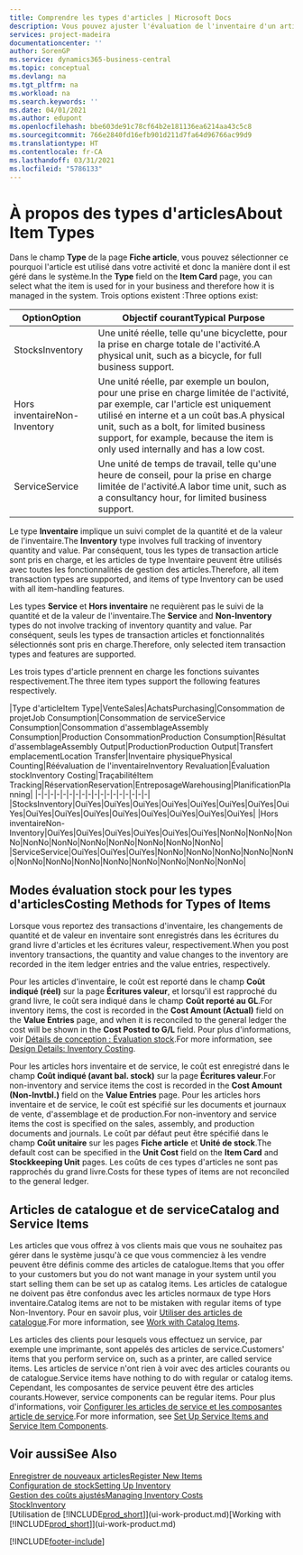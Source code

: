 ```yaml
---
title: Comprendre les types d'articles | Microsoft Docs
description: Vous pouvez ajuster l'évaluation de l'inventaire d'un article à l'aide des méthodes FIFO ou d'évaluation coût moyen, par exemple, lorsque les coûts article sont modifiés pour des motifs autres que les transactions.
services: project-madeira
documentationcenter: ''
author: SorenGP
ms.service: dynamics365-business-central
ms.topic: conceptual
ms.devlang: na
ms.tgt_pltfrm: na
ms.workload: na
ms.search.keywords: ''
ms.date: 04/01/2021
ms.author: edupont
ms.openlocfilehash: bbe603de91c78cf64b2e181136ea6214aa43c5c8
ms.sourcegitcommit: 766e2840fd16efb901d211d7fa64d96766ac99d9
ms.translationtype: HT
ms.contentlocale: fr-CA
ms.lasthandoff: 03/31/2021
ms.locfileid: "5786133"
---
```

# <a name="about-item-types"></a><span data-ttu-id="f3a00-103">À propos des types d'articles</span><span class="sxs-lookup"><span data-stu-id="f3a00-103">About Item Types</span></span>
<span data-ttu-id="f3a00-104">Dans le champ **Type** de la page **Fiche article**, vous pouvez sélectionner ce pourquoi l'article est utilisé dans votre activité et donc la manière dont il est géré dans le système.</span><span class="sxs-lookup"><span data-stu-id="f3a00-104">In the **Type** field on the **Item Card** page, you can select what the item is used for in your business and therefore how it is managed in the system.</span></span> <span data-ttu-id="f3a00-105">Trois options existent :</span><span class="sxs-lookup"><span data-stu-id="f3a00-105">Three options exist:</span></span>

|<span data-ttu-id="f3a00-106">Option</span><span class="sxs-lookup"><span data-stu-id="f3a00-106">Option</span></span>|<span data-ttu-id="f3a00-107">Objectif courant</span><span class="sxs-lookup"><span data-stu-id="f3a00-107">Typical Purpose</span></span>|
|------|-----------|
|<span data-ttu-id="f3a00-108">Stocks</span><span class="sxs-lookup"><span data-stu-id="f3a00-108">Inventory</span></span>|<span data-ttu-id="f3a00-109">Une unité réelle, telle qu'une bicyclette, pour la prise en charge totale de l'activité.</span><span class="sxs-lookup"><span data-stu-id="f3a00-109">A physical unit, such as a bicycle, for full business support.</span></span>|
|<span data-ttu-id="f3a00-110">Hors inventaire</span><span class="sxs-lookup"><span data-stu-id="f3a00-110">Non-Inventory</span></span>|<span data-ttu-id="f3a00-111">Une unité réelle, par exemple un boulon, pour une prise en charge limitée de l'activité, par exemple, car l'article est uniquement utilisé en interne et a un coût bas.</span><span class="sxs-lookup"><span data-stu-id="f3a00-111">A physical unit, such as a bolt, for limited business support, for example, because the item is only used internally and has a low cost.</span></span>|
|<span data-ttu-id="f3a00-112">Service</span><span class="sxs-lookup"><span data-stu-id="f3a00-112">Service</span></span>|<span data-ttu-id="f3a00-113">Une unité de temps de travail, telle qu'une heure de conseil, pour la prise en charge limitée de l'activité.</span><span class="sxs-lookup"><span data-stu-id="f3a00-113">A labor time unit, such as a consultancy hour, for limited business support.</span></span>|

<span data-ttu-id="f3a00-114">Le type **Inventaire** implique un suivi complet de la quantité et de la valeur de l'inventaire.</span><span class="sxs-lookup"><span data-stu-id="f3a00-114">The **Inventory** type involves full tracking of inventory quantity and value.</span></span> <span data-ttu-id="f3a00-115">Par conséquent, tous les types de transaction article sont pris en charge, et les articles de type Inventaire peuvent être utilisés avec toutes les fonctionnalités de gestion des articles.</span><span class="sxs-lookup"><span data-stu-id="f3a00-115">Therefore, all item transaction types are supported, and items of type Inventory can be used with all item-handling features.</span></span>

<span data-ttu-id="f3a00-116">Les types **Service** et **Hors inventaire** ne requièrent pas le suivi de la quantité et de la valeur de l'inventaire.</span><span class="sxs-lookup"><span data-stu-id="f3a00-116">The **Service** and **Non-Inventory** types do not involve tracking of inventory quantity and value.</span></span> <span data-ttu-id="f3a00-117">Par conséquent, seuls les types de transaction articles et fonctionnalités sélectionnés sont pris en charge.</span><span class="sxs-lookup"><span data-stu-id="f3a00-117">Therefore, only selected item transaction types and features are supported.</span></span>

<span data-ttu-id="f3a00-118">Les trois types d'article prennent en charge les fonctions suivantes respectivement.</span><span class="sxs-lookup"><span data-stu-id="f3a00-118">The three item types support the following features respectively.</span></span>

|<span data-ttu-id="f3a00-119">Type d'article</span><span class="sxs-lookup"><span data-stu-id="f3a00-119">Item Type</span></span>|<span data-ttu-id="f3a00-120">Vente</span><span class="sxs-lookup"><span data-stu-id="f3a00-120">Sales</span></span>|<span data-ttu-id="f3a00-121">Achats</span><span class="sxs-lookup"><span data-stu-id="f3a00-121">Purchasing</span></span>|<span data-ttu-id="f3a00-122">Consommation de projet</span><span class="sxs-lookup"><span data-stu-id="f3a00-122">Job Consumption</span></span>|<span data-ttu-id="f3a00-123">Consommation de service</span><span class="sxs-lookup"><span data-stu-id="f3a00-123">Service Consumption</span></span>|<span data-ttu-id="f3a00-124">Consommation d'assemblage</span><span class="sxs-lookup"><span data-stu-id="f3a00-124">Assembly Consumption</span></span>|<span data-ttu-id="f3a00-125">Production Consommation</span><span class="sxs-lookup"><span data-stu-id="f3a00-125">Production Consumption</span></span>|<span data-ttu-id="f3a00-126">Résultat d'assemblage</span><span class="sxs-lookup"><span data-stu-id="f3a00-126">Assembly Output</span></span>|<span data-ttu-id="f3a00-127">Production</span><span class="sxs-lookup"><span data-stu-id="f3a00-127">Production Output</span></span>|<span data-ttu-id="f3a00-128">Transfert emplacement</span><span class="sxs-lookup"><span data-stu-id="f3a00-128">Location Transfer</span></span>|<span data-ttu-id="f3a00-129">Inventaire physique</span><span class="sxs-lookup"><span data-stu-id="f3a00-129">Physical Counting</span></span>|<span data-ttu-id="f3a00-130">Réévaluation de l'inventaire</span><span class="sxs-lookup"><span data-stu-id="f3a00-130">Inventory Revaluation</span></span>|<span data-ttu-id="f3a00-131">Évaluation stock</span><span class="sxs-lookup"><span data-stu-id="f3a00-131">Inventory Costing</span></span>|<span data-ttu-id="f3a00-132">Traçabilité</span><span class="sxs-lookup"><span data-stu-id="f3a00-132">Item Tracking</span></span>|<span data-ttu-id="f3a00-133">Réservation</span><span class="sxs-lookup"><span data-stu-id="f3a00-133">Reservation</span></span>|<span data-ttu-id="f3a00-134">Entreposage</span><span class="sxs-lookup"><span data-stu-id="f3a00-134">Warehousing</span></span>|<span data-ttu-id="f3a00-135">Planification</span><span class="sxs-lookup"><span data-stu-id="f3a00-135">Planning</span></span>|
|-|-|-|-|-|-|-|-|-|-|-|-|-|-|-|-|-|-|
|<span data-ttu-id="f3a00-136">Stocks</span><span class="sxs-lookup"><span data-stu-id="f3a00-136">Inventory</span></span>|<span data-ttu-id="f3a00-137">Oui</span><span class="sxs-lookup"><span data-stu-id="f3a00-137">Yes</span></span>|<span data-ttu-id="f3a00-138">Oui</span><span class="sxs-lookup"><span data-stu-id="f3a00-138">Yes</span></span>|<span data-ttu-id="f3a00-139">Oui</span><span class="sxs-lookup"><span data-stu-id="f3a00-139">Yes</span></span>|<span data-ttu-id="f3a00-140">Oui</span><span class="sxs-lookup"><span data-stu-id="f3a00-140">Yes</span></span>|<span data-ttu-id="f3a00-141">Oui</span><span class="sxs-lookup"><span data-stu-id="f3a00-141">Yes</span></span>|<span data-ttu-id="f3a00-142">Oui</span><span class="sxs-lookup"><span data-stu-id="f3a00-142">Yes</span></span>|<span data-ttu-id="f3a00-143">Oui</span><span class="sxs-lookup"><span data-stu-id="f3a00-143">Yes</span></span>|<span data-ttu-id="f3a00-144">Oui</span><span class="sxs-lookup"><span data-stu-id="f3a00-144">Yes</span></span>|<span data-ttu-id="f3a00-145">Oui</span><span class="sxs-lookup"><span data-stu-id="f3a00-145">Yes</span></span>|<span data-ttu-id="f3a00-146">Oui</span><span class="sxs-lookup"><span data-stu-id="f3a00-146">Yes</span></span>|<span data-ttu-id="f3a00-147">Oui</span><span class="sxs-lookup"><span data-stu-id="f3a00-147">Yes</span></span>|<span data-ttu-id="f3a00-148">Oui</span><span class="sxs-lookup"><span data-stu-id="f3a00-148">Yes</span></span>|<span data-ttu-id="f3a00-149">Oui</span><span class="sxs-lookup"><span data-stu-id="f3a00-149">Yes</span></span>|<span data-ttu-id="f3a00-150">Oui</span><span class="sxs-lookup"><span data-stu-id="f3a00-150">Yes</span></span>|<span data-ttu-id="f3a00-151">Oui</span><span class="sxs-lookup"><span data-stu-id="f3a00-151">Yes</span></span>|<span data-ttu-id="f3a00-152">Oui</span><span class="sxs-lookup"><span data-stu-id="f3a00-152">Yes</span></span>|
|<span data-ttu-id="f3a00-153">Hors inventaire</span><span class="sxs-lookup"><span data-stu-id="f3a00-153">Non-Inventory</span></span>|<span data-ttu-id="f3a00-154">Oui</span><span class="sxs-lookup"><span data-stu-id="f3a00-154">Yes</span></span>|<span data-ttu-id="f3a00-155">Oui</span><span class="sxs-lookup"><span data-stu-id="f3a00-155">Yes</span></span>|<span data-ttu-id="f3a00-156">Oui</span><span class="sxs-lookup"><span data-stu-id="f3a00-156">Yes</span></span>|<span data-ttu-id="f3a00-157">Oui</span><span class="sxs-lookup"><span data-stu-id="f3a00-157">Yes</span></span>|<span data-ttu-id="f3a00-158">Oui</span><span class="sxs-lookup"><span data-stu-id="f3a00-158">Yes</span></span>|<span data-ttu-id="f3a00-159">Oui</span><span class="sxs-lookup"><span data-stu-id="f3a00-159">Yes</span></span>|<span data-ttu-id="f3a00-160">Non</span><span class="sxs-lookup"><span data-stu-id="f3a00-160">No</span></span>|<span data-ttu-id="f3a00-161">Non</span><span class="sxs-lookup"><span data-stu-id="f3a00-161">No</span></span>|<span data-ttu-id="f3a00-162">Non</span><span class="sxs-lookup"><span data-stu-id="f3a00-162">No</span></span>|<span data-ttu-id="f3a00-163">Non</span><span class="sxs-lookup"><span data-stu-id="f3a00-163">No</span></span>|<span data-ttu-id="f3a00-164">Non</span><span class="sxs-lookup"><span data-stu-id="f3a00-164">No</span></span>|<span data-ttu-id="f3a00-165">Non</span><span class="sxs-lookup"><span data-stu-id="f3a00-165">No</span></span>|<span data-ttu-id="f3a00-166">Non</span><span class="sxs-lookup"><span data-stu-id="f3a00-166">No</span></span>|<span data-ttu-id="f3a00-167">Non</span><span class="sxs-lookup"><span data-stu-id="f3a00-167">No</span></span>|<span data-ttu-id="f3a00-168">Non</span><span class="sxs-lookup"><span data-stu-id="f3a00-168">No</span></span>|<span data-ttu-id="f3a00-169">Non</span><span class="sxs-lookup"><span data-stu-id="f3a00-169">No</span></span>|
|<span data-ttu-id="f3a00-170">Service</span><span class="sxs-lookup"><span data-stu-id="f3a00-170">Service</span></span>|<span data-ttu-id="f3a00-171">Oui</span><span class="sxs-lookup"><span data-stu-id="f3a00-171">Yes</span></span>|<span data-ttu-id="f3a00-172">Oui</span><span class="sxs-lookup"><span data-stu-id="f3a00-172">Yes</span></span>|<span data-ttu-id="f3a00-173">Oui</span><span class="sxs-lookup"><span data-stu-id="f3a00-173">Yes</span></span>|<span data-ttu-id="f3a00-174">Non</span><span class="sxs-lookup"><span data-stu-id="f3a00-174">No</span></span>|<span data-ttu-id="f3a00-175">Non</span><span class="sxs-lookup"><span data-stu-id="f3a00-175">No</span></span>|<span data-ttu-id="f3a00-176">Non</span><span class="sxs-lookup"><span data-stu-id="f3a00-176">No</span></span>|<span data-ttu-id="f3a00-177">Non</span><span class="sxs-lookup"><span data-stu-id="f3a00-177">No</span></span>|<span data-ttu-id="f3a00-178">Non</span><span class="sxs-lookup"><span data-stu-id="f3a00-178">No</span></span>|<span data-ttu-id="f3a00-179">Non</span><span class="sxs-lookup"><span data-stu-id="f3a00-179">No</span></span>|<span data-ttu-id="f3a00-180">Non</span><span class="sxs-lookup"><span data-stu-id="f3a00-180">No</span></span>|<span data-ttu-id="f3a00-181">Non</span><span class="sxs-lookup"><span data-stu-id="f3a00-181">No</span></span>|<span data-ttu-id="f3a00-182">Non</span><span class="sxs-lookup"><span data-stu-id="f3a00-182">No</span></span>|<span data-ttu-id="f3a00-183">Non</span><span class="sxs-lookup"><span data-stu-id="f3a00-183">No</span></span>|<span data-ttu-id="f3a00-184">Non</span><span class="sxs-lookup"><span data-stu-id="f3a00-184">No</span></span>|<span data-ttu-id="f3a00-185">Non</span><span class="sxs-lookup"><span data-stu-id="f3a00-185">No</span></span>|<span data-ttu-id="f3a00-186">Non</span><span class="sxs-lookup"><span data-stu-id="f3a00-186">No</span></span>|

## <a name="costing-methods-for-types-of-items"></a><span data-ttu-id="f3a00-187">Modes évaluation stock pour les types d'articles</span><span class="sxs-lookup"><span data-stu-id="f3a00-187">Costing Methods for Types of Items</span></span>
<span data-ttu-id="f3a00-188">Lorsque vous reportez des transactions d'inventaire, les changements de quantité et de valeur en inventaire sont enregistrés dans les écritures du grand livre d'articles et les écritures valeur, respectivement.</span><span class="sxs-lookup"><span data-stu-id="f3a00-188">When you post inventory transactions, the quantity and value changes to the inventory are recorded in the item ledger entries and the value entries, respectively.</span></span> 

<span data-ttu-id="f3a00-189">Pour les articles d'inventaire, le coût est reporté dans le champ **Coût indiqué (réel)** sur la page **Écritures valeur**, et lorsqu'il est rapproché du grand livre, le coût sera indiqué dans le champ **Coût reporté au GL**.</span><span class="sxs-lookup"><span data-stu-id="f3a00-189">For inventory items, the cost is recorded in the **Cost Amount (Actual)** field on the **Value Entries** page, and when it is reconciled to the general ledger the cost will be shown in the **Cost Posted to G/L** field.</span></span> <span data-ttu-id="f3a00-190">Pour plus d'informations, voir [Détails de conception : Évaluation stock](design-details-inventory-costing.md).</span><span class="sxs-lookup"><span data-stu-id="f3a00-190">For more information, see [Design Details: Inventory Costing](design-details-inventory-costing.md).</span></span>

<span data-ttu-id="f3a00-191">Pour les articles hors inventaire et de service, le coût est enregistré dans le champ **Coût indiqué (avant bal. stock)** sur la page **Écritures valeur**.</span><span class="sxs-lookup"><span data-stu-id="f3a00-191">For non-inventory and service items the cost is recorded in the **Cost Amount (Non-Invtbl.)** field on the **Value Entries** page.</span></span> <span data-ttu-id="f3a00-192">Pour les articles hors inventaire et de service, le coût est spécifié sur les documents et journaux de vente, d'assemblage et de production.</span><span class="sxs-lookup"><span data-stu-id="f3a00-192">For non-inventory and service items the cost is specified on the sales, assembly, and production documents and journals.</span></span> <span data-ttu-id="f3a00-193">Le coût par défaut peut être spécifié dans le champ **Coût unitaire** sur les pages **Fiche article** et **Unité de stock**.</span><span class="sxs-lookup"><span data-stu-id="f3a00-193">The default cost can be specified in the **Unit Cost** field on the **Item Card** and **Stockkeeping Unit** pages.</span></span> <span data-ttu-id="f3a00-194">Les coûts de ces types d'articles ne sont pas rapprochés du grand livre.</span><span class="sxs-lookup"><span data-stu-id="f3a00-194">Costs for these types of items are not reconciled to the general ledger.</span></span> 

## <a name="catalog-and-service-items"></a><span data-ttu-id="f3a00-195">Articles de catalogue et de service</span><span class="sxs-lookup"><span data-stu-id="f3a00-195">Catalog and Service Items</span></span>
<span data-ttu-id="f3a00-196">Les articles que vous offrez à vos clients mais que vous ne souhaitez pas gérer dans le système jusqu'à ce que vous commenciez à les vendre peuvent être définis comme des articles de catalogue.</span><span class="sxs-lookup"><span data-stu-id="f3a00-196">Items that you offer to your customers but you do not want manage in your system until you start selling them can be set up as catalog items.</span></span> <span data-ttu-id="f3a00-197">Les articles de catalogue ne doivent pas être confondus avec les articles normaux de type Hors inventaire.</span><span class="sxs-lookup"><span data-stu-id="f3a00-197">Catalog items are not to be mistaken with regular items of type Non-Inventory.</span></span> <span data-ttu-id="f3a00-198">Pour en savoir plus, voir [Utiliser des articles de catalogue](inventory-how-work-nonstock-items.md).</span><span class="sxs-lookup"><span data-stu-id="f3a00-198">For more information, see [Work with Catalog Items](inventory-how-work-nonstock-items.md).</span></span>

<span data-ttu-id="f3a00-199">Les articles des clients pour lesquels vous effectuez un service, par exemple une imprimante, sont appelés des articles de service.</span><span class="sxs-lookup"><span data-stu-id="f3a00-199">Customers' items that you perform service on, such as a printer, are called service items.</span></span> <span data-ttu-id="f3a00-200">Les articles de service n'ont rien à voir avec des articles courants ou de catalogue.</span><span class="sxs-lookup"><span data-stu-id="f3a00-200">Service items have nothing to do with regular or catalog items.</span></span> <span data-ttu-id="f3a00-201">Cependant, les composantes de service peuvent être des articles courants.</span><span class="sxs-lookup"><span data-stu-id="f3a00-201">However, service components can be regular items.</span></span> <span data-ttu-id="f3a00-202">Pour plus d'informations, voir [Configurer les articles de service et les composantes article de service](service-how-setup-service-items.md).</span><span class="sxs-lookup"><span data-stu-id="f3a00-202">For more information, see [Set Up Service Items and Service Item Components](service-how-setup-service-items.md).</span></span>

## <a name="see-also"></a><span data-ttu-id="f3a00-203">Voir aussi</span><span class="sxs-lookup"><span data-stu-id="f3a00-203">See Also</span></span>
[<span data-ttu-id="f3a00-204">Enregistrer de nouveaux articles</span><span class="sxs-lookup"><span data-stu-id="f3a00-204">Register New Items</span></span>](inventory-how-register-new-items.md)  
[<span data-ttu-id="f3a00-205">Configuration de stock</span><span class="sxs-lookup"><span data-stu-id="f3a00-205">Setting Up Inventory</span></span>](inventory-setup-inventory.md)  
[<span data-ttu-id="f3a00-206">Gestion des coûts ajustés</span><span class="sxs-lookup"><span data-stu-id="f3a00-206">Managing Inventory Costs</span></span>](finance-manage-inventory-costs.md)  
[<span data-ttu-id="f3a00-207">Stock</span><span class="sxs-lookup"><span data-stu-id="f3a00-207">Inventory</span></span>](inventory-manage-inventory.md)  
<span data-ttu-id="f3a00-208">[Utilisation de [!INCLUDE[prod_short](includes/prod_short.md)]](ui-work-product.md)</span><span class="sxs-lookup"><span data-stu-id="f3a00-208">[Working with [!INCLUDE[prod_short](includes/prod_short.md)]](ui-work-product.md)</span></span>


[!INCLUDE[footer-include](includes/footer-banner.md)]